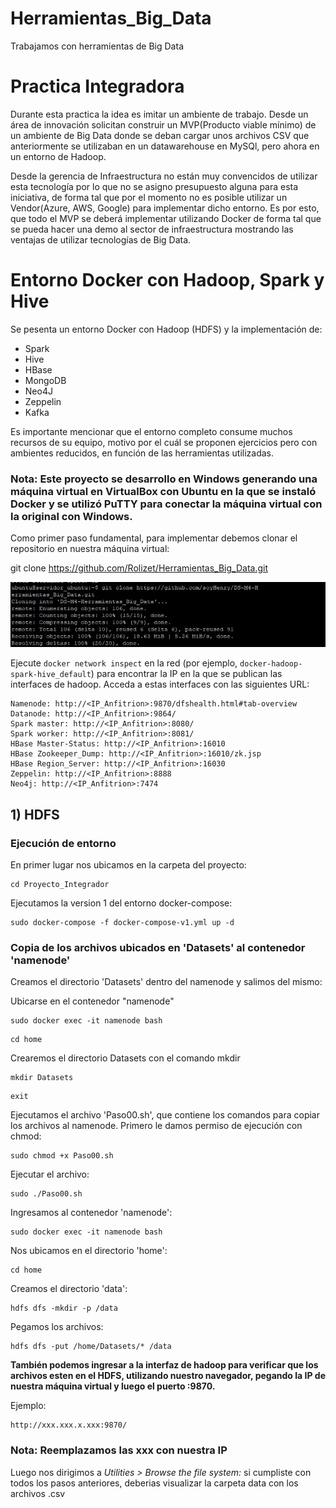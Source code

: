 # Herramientas_Big_Data
Trabajamos con herramientas de Big Data

# Practica Integradora

Durante esta practica la idea es imitar un ambiente de trabajo. Desde un área de innovación solicitan construir un MVP(Producto viable mínimo) de un ambiente de Big Data donde se deban cargar unos archivos CSV que anteriormente se utilizaban en un datawarehouse en MySQl, pero ahora en un entorno de Hadoop.

Desde la gerencia de Infraestructura no están muy convencidos de utilizar esta tecnología por lo que no se asigno presupuesto alguna para esta iniciativa, de forma tal que por el momento no es posible utilizar un Vendor(Azure, AWS, Google) para implementar dicho entorno. Es por esto, que todo el MVP se deberá implementar utilizando Docker de forma tal que se pueda hacer una demo al sector de infraestructura mostrando las ventajas de utilizar tecnologías de Big Data.

# Entorno Docker con Hadoop, Spark y Hive

Se pesenta un entorno Docker con Hadoop (HDFS) y la implementación de:
* Spark
* Hive
* HBase
* MongoDB
* Neo4J
* Zeppelin
* Kafka

Es importante mencionar que el entorno completo consume muchos recursos de su equipo, motivo por el cuál se proponen ejercicios pero con ambientes reducidos, en función de las herramientas utilizadas.

### Nota: Este proyecto se desarrollo en Windows generando una máquina virtual en VirtualBox con Ubuntu en la que se instaló Docker y se utilizó PuTTY para conectar la máquina virtual con la original con Windows.

Como primer paso fundamental, para implementar debemos clonar el repositorio en nuestra máquina virtual:

git clone https://github.com/Rolizet/Herramientas_Big_Data.git

![](imagenes/Imagen%201.jpeg)

Ejecute `docker network inspect` en la red (por ejemplo, `docker-hadoop-spark-hive_default`) para encontrar la IP en la que se publican las interfaces de hadoop. Acceda a estas interfaces con las siguientes URL:

```
Namenode: http://<IP_Anfitrion>:9870/dfshealth.html#tab-overview
Datanode: http://<IP_Anfitrion>:9864/
Spark master: http://<IP_Anfitrion>:8080/
Spark worker: http://<IP_Anfitrion>:8081/	
HBase Master-Status: http://<IP_Anfitrion>:16010
HBase Zookeeper_Dump: http://<IP_Anfitrion>:16010/zk.jsp
HBase Region_Server: http://<IP_Anfitrion>:16030
Zeppelin: http://<IP_Anfitrion>:8888
Neo4j: http://<IP_Anfitrion>:7474
```

## 1) HDFS
### Ejecución de entorno

En primer lugar nos ubicamos en la carpeta del proyecto:

```
cd Proyecto_Integrador
```
Ejecutamos la version 1 del entorno docker-compose: 

```
sudo docker-compose -f docker-compose-v1.yml up -d
```

### Copia de los archivos ubicados en 'Datasets' al contenedor 'namenode'

Creamos el directorio 'Datasets' dentro del namenode y salimos del mismo:

Ubicarse en el contenedor "namenode"

```
sudo docker exec -it namenode bash
```

```
cd home
```

Crearemos el directorio Datasets con el comando mkdir

```
mkdir Datasets
```

```
exit
```

Ejecutamos el archivo 'Paso00.sh', que contiene los comandos para copiar los archivos al namenode. Primero le damos permiso de ejecución con chmod:

```
sudo chmod +x Paso00.sh
```

Ejecutar el archivo:

```
sudo ./Paso00.sh
```

Ingresamos al contenedor 'namenode':

```
sudo docker exec -it namenode bash
```

Nos ubicamos en el directorio 'home':

```
cd home
```

Creamos el directorio 'data':

```
hdfs dfs -mkdir -p /data
```

Pegamos los archivos:

```
hdfs dfs -put /home/Datasets/* /data
```

**También podemos ingresar a la interfaz de hadoop para verificar que los archivos esten en el HDFS, utilizando nuestro navegador, pegando la IP de nuestra máquina virtual y luego el puerto :9870.**

Ejemplo:

```
http://xxx.xxx.x.xxx:9870/
```

### Nota: Reemplazamos las xxx con nuestra IP

Luego nos dirigimos a *Utilities > Browse the file system:* si cumpliste con todos los pasos anteriores, deberias visualizar la carpeta data con los archivos .csv 
